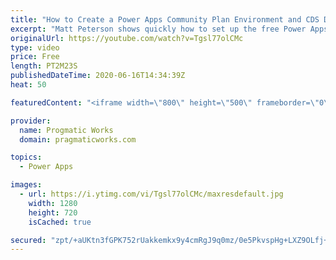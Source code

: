 ```yaml
---
title: "How to Create a Power Apps Community Plan Environment and CDS Database"
excerpt: "Matt Peterson shows quickly how to set up the free Power Apps Community edition plan. The plan can be used to test and train in Power Apps but does not have the ability to share applications. He also shows how to create the Common Data Services (CDS) database)."
originalUrl: https://youtube.com/watch?v=Tgsl77olCMc
type: video
price: Free
length: PT2M23S
publishedDateTime: 2020-06-16T14:34:39Z
heat: 50

featuredContent: "<iframe width=\"800\" height=\"500\" frameborder=\"0\" src=\"https://www.youtube.com/embed/Tgsl77olCMc\" allow=\"accelerometer; autoplay; encrypted-media; gyroscope; picture-in-picture\" allowfullscreen></iframe>"

provider:
  name: Progmatic Works
  domain: pragmaticworks.com

topics:
  - Power Apps

images:
  - url: https://i.ytimg.com/vi/Tgsl77olCMc/maxresdefault.jpg
    width: 1280
    height: 720
    isCached: true

secured: "zpt/+aUKtn3fGPK752rUakkemkx9y4cmRgJ9q0mz/0e5PkvspHg+LXZ9OLfj+EjtfBnC4s/sv3Wzw4apBTkoN/hNuHREIOQXBWp1GHiRSWWkBJFNDt+uIfXY8m9U2ETPQGV2ZqFhuh6oXmCSFq/xpsm8Z5Kxzq89xLzvcK32vA41qYPua/2XqVGy1cQ3MNN8BZRk5gSpSmYooF4zCfFMicrvEtmHdGjJ8yYRpKCp9BkgC058Ezj5YqNUqKIMh47Kf4X+dbI38cgyLC7njC8Wv1USf9wM3CSjA+XpdHpkedOXyy7f647kTFcuA53xa9aJ22H8/yf7WX2VDYf4JvJtYUvbS33inxmfwnqzVCpo8T0AC2gxDZ4c5X2NR2ZoGQAslR+2l+osjJHKSGepb4gEodGLCePa4Jdf24nzb+crVv4=;immxF/+eceJqs0YMAZbduw=="
---
```


